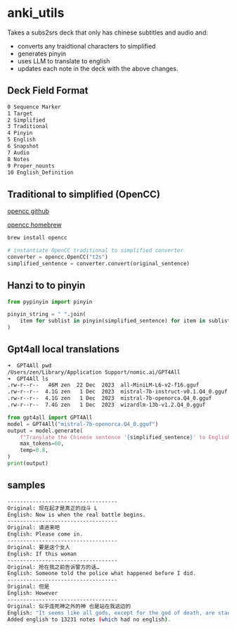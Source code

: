 # anki_utils

Takes a subs2srs deck that only has chinese subtitles and audio and:
- converts any traidtional characters to simplified
- generates pinyin 
- uses LLM to translate to english 
- updates each note in the deck with the above changes.

## Deck Field Format
```bash
0 Sequence Marker
1 Target
2 Simplified
3 Traditional
4 Pinyin
5 English
6 Snapshot
7 Audio
8 Notes
9 Proper_nounts
10 English_Definition
```

## Traditional to simplified (OpenCC)

[opencc github](https://github.com/BYVoid/OpenCC)

[opencc homebrew](https://formulae.brew.sh/formula/opencc)

```bash
brew install opencc
```
```python
# instantiate OpenCC traditional to simplified converter
converter = opencc.OpenCC("t2s")
simplified_sentence = converter.convert(original_sentence)
```

## Hanzi to to pinyin
```python
from pypinyin import pinyin

pinyin_string = " ".join(
    item for sublist in pinyin(simplified_sentence) for item in sublist
)
```

## Gpt4all local translations

```bash
➜  GPT4All pwd                
/Users/zen/Library/Application Support/nomic.ai/GPT4All
➜  GPT4All ls
.rw-r--r--   46M zen  22 Dec  2023  all-MiniLM-L6-v2-f16.gguf
.rw-r--r--  4.1G zen   1 Dec  2023  mistral-7b-instruct-v0.1.Q4_0.gguf
.rw-r--r--  4.1G zen   1 Dec  2023  mistral-7b-openorca.Q4_0.gguf
.rw-r--r--  7.4G zen   1 Dec  2023  wizardlm-13b-v1.2.Q4_0.gguf
```

```python
from gpt4all import GPT4All
model = GPT4All("mistral-7b-openorca.Q4_0.gguf")
output = model.generate(
    f"Translate the Chinese sentence '{simplified_sentence}' to English.",
    max_tokens=60,
    temp=0.8,
)
print(output)
```

## samples

```bash
-----------------------------------
Original: 现在起才是真正的战斗 L
English: Now is when the real battle begins.
-----------------------------------
Original: 请进来吧
English: Please come in.
-----------------------------------
Original: 要是这个女人
English: If this woman
-----------------------------------
Original: 抢在我之前告诉警方的话…
English: Someone told the police what happened before I did.
-----------------------------------
Original: 但是
English: However
-----------------------------------
Original: 似乎连死神之外的神 也是站在我这边的
English: "It seems like all gods, except for the god of death, are standing on my side."
Added english to 13231 notes (which had no english).
```

